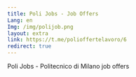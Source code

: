```yaml
---
title: Poli Jobs - Job Offers
Lang: en
Img: /img/polijob.png
layout: extra
link: https://t.me/polioffertelavoro/6
redirect: true
---
```

Poli Jobs - Politecnico di Milano job offers
